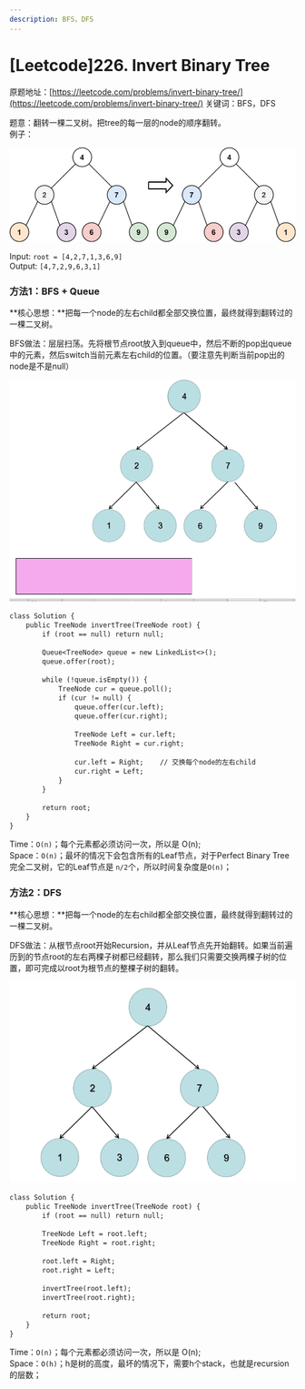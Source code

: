 ```yaml
---
description: BFS，DFS
---
```


# \[Leetcode\]226. Invert Binary Tree

原题地址：[https://leetcode.com/problems/invert-binary-tree/](https://leetcode.com/problems/invert-binary-tree/) 关键词：BFS，DFS

题意：翻转一棵二叉树。把tree的每一层的node的顺序翻转。  
例子：

![](../.gitbook/assets/invert1-tree.jpg)

Input: `root = [4,2,7,1,3,6,9]`  
Output: `[4,7,2,9,6,3,1]`



### 方法1：BFS + Queue

**核心思想：**把每一个node的左右child都全部交换位置，最终就得到翻转过的一棵二叉树。

BFS做法：层层扫荡。先将根节点root放入到queue中，然后不断的pop出queue中的元素，然后switch当前元素左右child的位置。（要注意先判断当前pop出的node是不是null）

![](../.gitbook/assets/f9e06159617cbf8372b544daee37be70286c3d9b762c016664e225044fc4d479226-die-dai-.gif)

```text
class Solution {
    public TreeNode invertTree(TreeNode root) {
        if (root == null) return null;
        
        Queue<TreeNode> queue = new LinkedList<>();
        queue.offer(root);
        
        while (!queue.isEmpty()) {
            TreeNode cur = queue.poll();
            if (cur != null) {
                queue.offer(cur.left);
                queue.offer(cur.right);
            
                TreeNode Left = cur.left;
                TreeNode Right = cur.right;
            
                cur.left = Right;    // 交换每个node的左右child
                cur.right = Left;
            }
        }
        
        return root;
    }
}
```

Time：`O(n)`；每个元素都必须访问一次，所以是 O\(n\);  
Space：`O(n)`；最坏的情况下会包含所有的Leaf节点，对于Perfect Binary Tree完全二叉树，它的Leaf节点是 `n/2`个，所以时间复杂度是`O(n)`；



### 方法2：DFS

**核心思想：**把每一个node的左右child都全部交换位置，最终就得到翻转过的一棵二叉树。

DFS做法：从根节点root开始Recursion，并从Leaf节点先开始翻转。如果当前遍历到的节点root的左右两棵子树都已经翻转，那么我们只需要交换两棵子树的位置，即可完成以root为根节点的整棵子树的翻转。

![](../.gitbook/assets/0f91f7cbf5740de86e881eb7427c6c3993f4eca3624ca275d71e21c5e3e2c550-226_2.gif)

```text
class Solution {
    public TreeNode invertTree(TreeNode root) {
        if (root == null) return null;
        
        TreeNode Left = root.left;
        TreeNode Right = root.right;
            
        root.left = Right;
        root.right = Left;
        
        invertTree(root.left);
        invertTree(root.right);
        
        return root;
    }
}
```

Time：`O(n)`；每个元素都必须访问一次，所以是 O\(n\);  
Space：`O(h)`；h是树的高度，最坏的情况下，需要h个stack，也就是recursion的层数；





